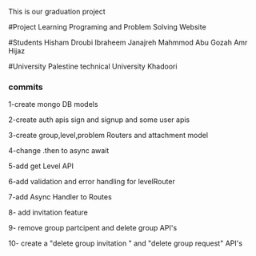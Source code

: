 This is our graduation project

#Project
Learning Programing and Problem Solving Website

#Students
Hisham Droubi
Ibraheem Janajreh
Mahmmod Abu Gozah
Amr Hijaz

#University
Palestine technical University Khadoori

### commits

1-create mongo DB models

2-create auth apis sign and signup and some user apis

3-create group,level,problem Routers and attachment model

4-change .then to async await

5-add get Level API

6-add validation and error handling for levelRouter

7-add Async Handler to Routes

8- add invitation feature

9- remove group partcipent and delete group API's

10- create a "delete group invitation " and "delete group request" API's

